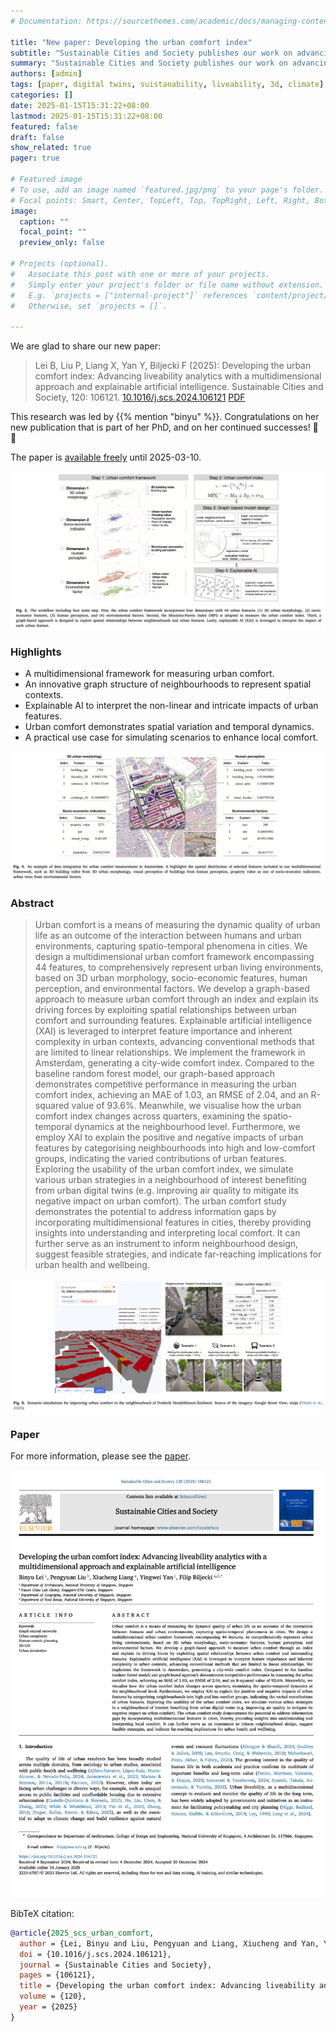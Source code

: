 ```yaml
---
# Documentation: https://sourcethemes.com/academic/docs/managing-content/

title: "New paper: Developing the urban comfort index"
subtitle: "Sustainable Cities and Society publishes our work on advancing liveability analytics with a multidimensional approach and explainable artificial intelligence."
summary: "Sustainable Cities and Society publishes our work on advancing liveability analytics with a multidimensional approach and explainable artificial intelligence."
authors: [admin]
tags: [paper, digital twins, suistanability, liveability, 3d, climate]
categories: []
date: 2025-01-15T15:31:22+08:00
lastmod: 2025-01-15T15:31:22+08:00
featured: false
draft: false
show_related: true
pager: true

# Featured image
# To use, add an image named `featured.jpg/png` to your page's folder.
# Focal points: Smart, Center, TopLeft, Top, TopRight, Left, Right, BottomLeft, Bottom, BottomRight.
image:
  caption: ""
  focal_point: ""
  preview_only: false

# Projects (optional).
#   Associate this post with one or more of your projects.
#   Simply enter your project's folder or file name without extension.
#   E.g. `projects = ["internal-project"]` references `content/project/deep-learning/index.md`.
#   Otherwise, set `projects = []`.

---
```


We are glad to share our new paper:

> Lei B, Liu P, Liang X, Yan Y, Biljecki F (2025): Developing the urban comfort index: Advancing liveability analytics with a multidimensional approach and explainable artificial intelligence. Sustainable Cities and Society, 120: 106121. [<i class="ai ai-doi-square ai"></i> 10.1016/j.scs.2024.106121](https://doi.org/10.1016/j.scs.2024.106121) [<i class="far fa-file-pdf"></i> PDF](/publication/2025-scs-urban-comfort/2025-scs-urban-comfort.pdf)</i>

This research was led by {{% mention "binyu" %}}.
Congratulations on her new publication that is part of her PhD, and on her continued successes! :raised_hands: :clap:

The paper is [available freely](https://authors.elsevier.com/a/1kRMe7sfVZE4tM) until 2025-03-10.

![](1.png)


### Highlights


+ A multidimensional framework for measuring urban comfort.
+ An innovative graph structure of neighbourhoods to represent spatial contexts.
+ Explainable AI to interpret the non-linear and intricate impacts of urban features.
+ Urban comfort demonstrates spatial variation and temporal dynamics.
+ A practical use case for simulating scenarios to enhance local comfort.

![](2.png)


### Abstract

> Urban comfort is a means of measuring the dynamic quality of urban life as an outcome of the interaction between humans and urban environments, capturing spatio-temporal phenomena in cities. We design a multidimensional urban comfort framework encompassing 44 features, to comprehensively represent urban living environments, based on 3D urban morphology, socio-economic features, human perception, and environmental factors. We develop a graph-based approach to measure urban comfort through an index and explain its driving forces by exploiting spatial relationships between urban comfort and surrounding features. Explainable artificial intelligence (XAI) is leveraged to interpret feature importance and inherent complexity in urban contexts, advancing conventional methods that are limited to linear relationships. We implement the framework in Amsterdam, generating a city-wide comfort index. Compared to the baseline random forest model, our graph-based approach demonstrates competitive performance in measuring the urban comfort index, achieving an MAE of 1.03, an RMSE of 2.04, and an R-squared value of 93.6%. Meanwhile, we visualise how the urban comfort index changes across quarters, examining the spatio-temporal dynamics at the neighbourhood level. Furthermore, we employ XAI to explain the positive and negative impacts of urban features by categorising neighbourhoods into high and low-comfort groups, indicating the varied contributions of urban features. Exploring the usability of the urban comfort index, we simulate various urban strategies in a neighbourhood of interest benefiting from urban digital twins (e.g. improving air quality to mitigate its negative impact on urban comfort). The urban comfort study demonstrates the potential to address information gaps by incorporating multidimensional features in cities, thereby providing insights into understanding and interpreting local comfort. It can further serve as an instrument to inform neighbourhood design, suggest feasible strategies, and indicate far-reaching implications for urban health and wellbeing.

![](3.png)

### Paper 

For more information, please see the [paper](/publication/2025-scs-urban-comfort/).

[![](page-one.png)](/publication/2025-scs-urban-comfort/)

BibTeX citation:
```bibtex
@article{2025_scs_urban_comfort,
  author = {Lei, Binyu and Liu, Pengyuan and Liang, Xiucheng and Yan, Yingwei and Biljecki, Filip},
  doi = {10.1016/j.scs.2024.106121},
  journal = {Sustainable Cities and Society},
  pages = {106121},
  title = {Developing the urban comfort index: Advancing liveability analytics with a multidimensional approach and explainable artificial intelligence},
  volume = {120},
  year = {2025}
}
```
